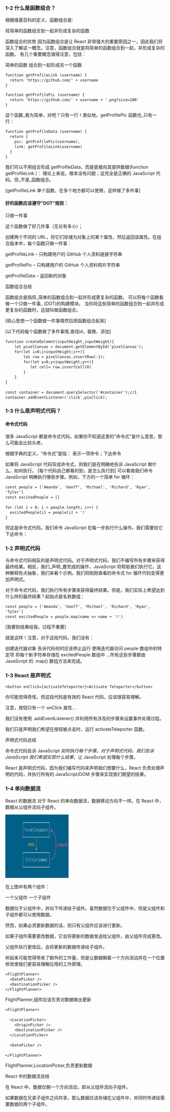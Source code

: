 
### 1-2 什么是函数组合？

根据维基百科的定义，函数组合是:

将简单的函数组合到一起并形成复杂的函数

函数组合的优势
因为函数组合是让 React 非常强大的重要原因之一，因此我们将深入了解这一概念。注意，函数组合就是将简单的函数组合到一起，并形成复杂的函数。
有几个重要概念值得注意，包括：

简单的函数
组合到一起形成另一个函数

```$xslt
function getProfileLink (username) {
  return 'https://github.com/' + username
}
```

```$xslt
function getProfilePic (username) {
  return 'https://github.com/' + username + '.png?size=200'
}
```

这个函数_极为简单，对吧？只有一行！类似地，getProfilePic 函数也_只有一行：

```$xslt
function getProfileData (username) {
  return {
    pic: getProfilePic(username),
    link: getProfileLink(username)
  }
}
```

我们可以不用组合形成 getProfileData，而是直接向其提供数据(function getProfileLink )：
理论上来说，根本没有问题；这完全是正确的 JavaScript 代码。但_不是_函数组合。

[getProfileLink 单个函数，在多个地方都可以使用，这样做了多件事]

#### 好的函数应该遵守"DOT”规则：

只做一件事

这个函数做了好几件事（无论有多小）；

创建两个不同的 URL，将它们存储为对象上的某个属性，然后返回该属性。在组合版本中，每个函数只做一件事：

getProfileLink – 只构建用户的 GitHub 个人资料链接字符串

getProfilePic – 只构建用户的 GitHub 个人资料照片字符串

getProfileData – 返回新的对象


函数组合总结

函数组合是指将_简单的函数组合到一起并形成更复杂的函数。
可以将每个函数看做一个只做一件事_ (DOT)的构建模块。
当你将这些简单的函数组合到一起并形成更复杂的函数时，这就叫做函数组合。

[核心思想一个函数做一件事情然后把函数组合起来]

[以下代码每个函数做了多件事情,查找id，替换、添加]

```$xslt
function createEelemnt(inputHeight,inputWeight){
    let pixelCanvas = document.getElementById('pixelCanvas');
    for(let i=0;i<inputHeight;i++){
        let row = pixelCanvas.insertRow(-1);
        for(let y=0;y<inputWeight;y++){
           let cell= row.insertCell(0)
        }
    }
}

const container = document.querySelector('#container');//1
container.addEventListener('click',pixClick);
```

### 1-3  什么是声明式代码？

#### 命令式代码
很多 JavaScript 都是命令式代码。如果你不知道这里的“命令式”是什么意思，那么可能会比较头疼。

根据字典的定义，“命令式”是指：
表示一项命令；下达命令

如果将 JavaScript 代码写成命令式，则我们是在明确地告诉 JavaScript 做什么，如何执行。
[每个代码自己都看的到，是怎么执行到]
可以看做我们命令 JavaScript 明确执行哪些步骤。例如，下方的一个简单 for 循环：

```$xslt
const people = ['Amanda', 'Geoff', 'Michael', 'Richard', 'Ryan', 'Tyler']
const excitedPeople = []

for (let i = 0; i < people.length; i++) {
  excitedPeople[i] = people[i] + '!'
}
```

但这是命令式代码。我们命令 JavaScript 在每一步执行什么操作。我们需要给它下达命令：
### 1-2 声明式代码

与命令式代码相反的是声明式代码。对于声明式代码，我们不编写所有步骤来获得最终结果。相反，我们_声明_要完成的操作，JavaScript 将帮助我们执行它。这种解释有点抽象，我们来看个示例。我们将刚刚查看的命令式 for 循环代码变得更加声明式。

对于命令式代码，我们执行所有步骤来获得最终结果。但是，我们实际上希望达到什么样的最终结果？起始点是名称数组：

```$xslt
const people = ['Amanda', 'Geoff', 'Michael', 'Richard', 'Ryan', 'Tyler']
const excitedPeople = people.map(name => name + '!')

```
[我要到结果给我，过程不重要]

就是这样！注意，对于这段代码，我们没有：

创建迭代器对象
告诉代码何时应该停止运行
使用迭代器访问 people 数组中的特定项
将每个新字符串存储在 excitedPeople 数组中
...所有这些步骤都由 JavaScript 的 .map() 数组方法来完成。


### 1-3  React 是声明式
```$xslt
<button onClick={activateTeleporter}>Activate Teleporter</button>
```
你可能觉得奇怪，但这段代码是有效的 React 代码，应该很容易理解。

注意，按钮只有一个 onClick 属性... 

我们没有使用 .addEventListener() 并利用所有涉及的步骤来设置事件处理过程。

我们只是声明我们希望在按钮被点击时，运行 activateTeleporter 函数。

声明式代码总结

命令式代码告诉 JavaScript _如何执行每个步骤。对于声明式代码，我们告诉 JavaScript 我们希望实现什么结果_，让 JavaScript 处理每个步骤。

React 是声明式代码，因为我们编写代码来声明我们想要什么，React 负责处理声明的代码，并执行所有的 JavaScript/DOM 步骤来实现我们期望的结果。


### 1-4 单向数据流

React 的数据流
对于 React 的单向数据流，数据移动方向不一样。在 React 中，数据从父组件流向子组件。

<img src="image/react_data.jpg" width="200px" height="200px" alt="">

在上图中有两个组件：

一个父组件
一个子组件

数据位于父组件中，并向下传递给子组件。虽然数据位于父组件中，但是父组件和子组件都可以使用数据。

然而，如果必须更新数据的话，则只有父组件应该进行更新。

如果子组件需要更改数据，它会将更新的数据发送给父组件，由父组件完成更改。

父组件执行更改后，会将更新的数据传递给子组件。

听起来可能觉得带来了额外的工作量，但是让数据朝着一个方向流动并在一个位置修改使我们更容易理解应用的工作原理。


```$xslt
<FlightPlanner>
  <DatePicker />
  <DestinationPicker />
</FlightPlanner>
```
FlightPlanner,组件应该负责对数据做出更新


```$xslt
<FlightPlanner>

  <LocationPicker>
    <OriginPicker />
    <DestinationPicker />
  </LocationPicker>

  <DatePicker />

</FlightPlanner>
```

FlightPlanner,LocationPicker,负责更新数据

React 中的数据流总结

在 React 中，数据仅朝一个方向流动，即从父组件流向子组件。

如果数据在兄弟子组件之间共享，那么数据应该存储在父组件中，并同时传递给需要数据的两个子组件。
